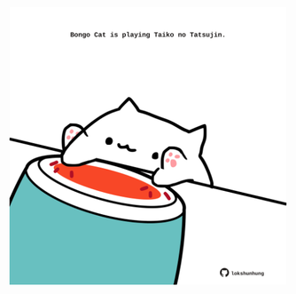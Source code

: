 <!-- built at 26/07/2023, 09:01:14 UTC -->
<p align="center">
  <img width="500" height="500" src="./ReadmeImage.svg">
</p>
